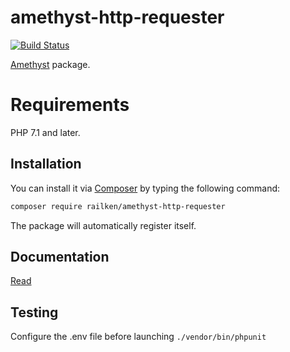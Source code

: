 # amethyst-http-requester

[![Build Status](https://travis-ci.org/railken/amethyst-http-requester.svg?branch=master)](https://travis-ci.org/railken/amethyst-http-requester)

[Amethyst](https://github.com/railken/amethyst) package.

# Requirements

PHP 7.1 and later.

## Installation

You can install it via [Composer](https://getcomposer.org/) by typing the following command:

```bash
composer require railken/amethyst-http-requester
```

The package will automatically register itself.

## Documentation

[Read](docs/index.md)

## Testing

Configure the .env file before launching `./vendor/bin/phpunit`

